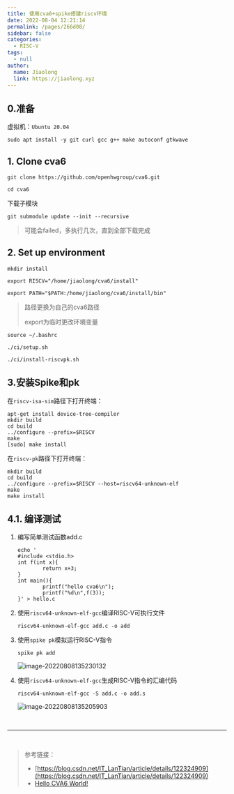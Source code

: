 ```yaml
---
title: 使用cva6+spike搭建riscv环境
date: 2022-08-04 12:21:14
permalink: /pages/266d08/
sidebar: false
categories: 
  - RISC-V
tags: 
  - null
author: 
  name: Jiaolong
  link: https://jiaolong.xyz
---
```




## 0.准备

虚拟机：`Ubuntu 20.04`

```
sudo apt install -y git curl gcc g++ make autoconf gtkwave
```

## 1. Clone cva6

```
git clone https://github.com/openhwgroup/cva6.git
```

```
cd cva6
```

下载子模块

```
git submodule update --init --recursive
```

> 可能会failed，多执行几次，直到全部下载完成

## 2. Set up environment

```
mkdir install
```

```
export RISCV="/home/jiaolong/cva6/install"
```

```
export PATH="$PATH:/home/jiaolong/cva6/install/bin"
```

> 路径更换为自己的cva6路径
>
> export为临时更改环境变量

```
source ~/.bashrc
```

```
./ci/setup.sh
```

```
./ci/install-riscvpk.sh
```



## 3.安装Spike和pk

在`riscv-isa-sim`路径下打开终端：

```
apt-get install device-tree-compiler
mkdir build
cd build
../configure --prefix=$RISCV
make
[sudo] make install
```



在`riscv-pk`路径下打开终端：

```
mkdir build
cd build
../configure --prefix=$RISCV --host=riscv64-unknown-elf
make
make install
```





## 4.1. 编译测试

1. 编写简单测试函数add.c

   ```
   echo '
   #include <stdio.h>
   int f(int x){
           return x+3;
   }
   int main(){
           printf("hello cva6\n");
           printf("%d\n",f(3));
   }' > hello.c
   ```

2. 使用`riscv64-unknown-elf-gcc`编译RISC-V可执行文件

   ```
   riscv64-unknown-elf-gcc add.c -o add
   ```

3. 使用`spike pk`模拟运行RISC-V指令

   ```
   spike pk add
   ```

   ![image-20220808135230132](https://s2.loli.net/2022/08/08/fiYagDkSnqdKC4j.png)

4. 使用`riscv64-unknown-elf-gcc`生成RISC-V指令的汇编代码

   ```
   riscv64-unknown-elf-gcc -S add.c -o add.s
   ```

   ![image-20220808135205903](https://s2.loli.net/2022/08/08/U2JCnFPyphV145b.png)

<br>

---

<br>

> 参考链接：
>
> - [https://blog.csdn.net/IT_LanTian/article/details/122324909](https://blog.csdn.net/IT_LanTian/article/details/122324909)
> - [Hello CVA6 World! ](https://zhuanlan.zhihu.com/p/445793777)

